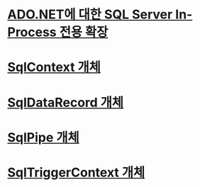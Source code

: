 # [ADO.NET에 대한 SQL Server In-Process 전용 확장](sql-server-in-process-specific-extensions-to-ado-net.md)
# [SqlContext 개체](sqlcontext-object.md)
# [SqlDataRecord 개체](sqldatarecord-object.md)
# [SqlPipe 개체](sqlpipe-object.md)
# [SqlTriggerContext 개체](sqltriggercontext-object.md)
